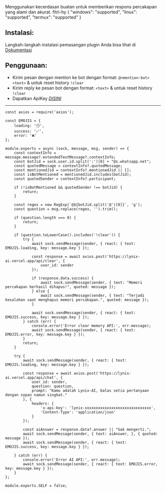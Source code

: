 <title>Lynix-AI</title>
<desc>Menggunakan kecerdasan buatan untuk memberikan respons percakapan yang alami dan akurat.</desc>
<github>fitri-hy</github>
<support>
  {
    "windows": "supported",
    "linux": "supported",
    "termux": "supported"
  }
</support>

## Instalasi:
Langkah-langkah instalasi pemasangan plugin Anda bisa lihat di [Dokumentasi](/docs#Plugin)

## Penggunaan:
- Kirim pesan dengan mention ke bot dengan format: `@<mention-bot> <text>` & untuk reset history `!clear`
- Kirim reply ke pesan bot dengan format: `<text>` & untuk reset history `!clear`
- Dapatkan ApiKey [*DISINI*](https://lynix-ai.vercel.app/docs#limits)

---

```
const axios = require('axios');

const EMOJIS = {
    loading: '🕒',
    success: '✅',
    error: '❌'
};

module.exports = async (sock, message, msg, sender) => {
    const contextInfo = message.message?.extendedTextMessage?.contextInfo;
    const botJid = sock.user.id.split(':')[0] + "@s.whatsapp.net";
    const quotedMessage = contextInfo?.quotedMessage;
    const mentionedJid = contextInfo?.mentionedJid || [];
    const isBotMentioned = mentionedJid.includes(botJid);
    const quotedSender = contextInfo?.participant;

    if (!isBotMentioned && quotedSender !== botJid) {
        return;
    }

    const regex = new RegExp(`@${botJid.split('@')[0]}`, 'g');
    const question = msg.replace(regex, '').trim();

    if (question.length === 0) {
        return;
    }

    if (question.toLowerCase().includes('!clear')) {
        try {
            await sock.sendMessage(sender, { react: { text: EMOJIS.loading, key: message.key } });

            const response = await axios.post('https://lynix-ai.vercel.app/api/clear', {
                user_id: sender
            });

            if (response.data.success) {
                await sock.sendMessage(sender, { text: "Memori percakapan berhasil dihapus!", quoted: message });
            } else {
                await sock.sendMessage(sender, { text: "Terjadi kesalahan saat menghapus memori percakapan.", quoted: message });
            }

            await sock.sendMessage(sender, { react: { text: EMOJIS.success, key: message.key } });
        } catch (err) {
            console.error('Error clear memory API:', err.message);
            await sock.sendMessage(sender, { react: { text: EMOJIS.error, key: message.key } });
        }
        return;
    }

    try {
        await sock.sendMessage(sender, { react: { text: EMOJIS.loading, key: message.key } });

        const response = await axios.post('https://lynix-ai.vercel.app/api/chat', {
            user_id: sender,
            question: question,
            prompt: "Kamu adalah Lynix-AI, balas setia pertanyaan dengan sopan namun singkat."
        }, {
            headers: {
                'x-api-key': 'lynix-xxxxxxxxxxxxxxxxxxxxxxxxxxxxxx',
                'Content-Type': 'application/json'
            }
        });

        const aiAnswer = response.data?.answer || "Gak mengerti.";
        await sock.sendMessage(sender, { text: aiAnswer, }, { quoted: message });
        await sock.sendMessage(sender, { react: { text: EMOJIS.success, key: message.key } });

    } catch (err) {
        console.error('Error AI API:', err.message);
        await sock.sendMessage(sender, { react: { text: EMOJIS.error, key: message.key } });
    }
};

module.exports.SELF = false;
```
